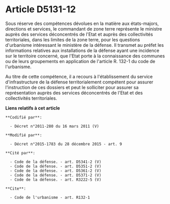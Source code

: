 # Article D5131-12

Sous réserve des compétences dévolues en la matière aux états-majors, directions et services, le commandant de zone terre
représente le ministre auprès des services déconcentrés de l'Etat et auprès des collectivités territoriales, dans les limites
de la zone terre, pour les questions d'urbanisme intéressant le ministère de la défense. Il transmet au préfet les
informations relatives aux installations de la défense ayant une incidence sur le territoire concerné, que l'Etat porte à la
connaissance des communes ou de leurs groupements en application de l'article R. 132-1 du code de l'urbanisme. 

Au titre de cette compétence, il a recours à l'établissement du service d'infrastructure de la défense territorialement
compétent pour assurer l'instruction de ces dossiers et peut le solliciter pour assurer sa représentation auprès des services
déconcentrés de l'Etat et des collectivités territoriales.

**Liens relatifs à cet article**

	**Codifié par**:

	  - Décret n°2011-280 du 16 mars 2011 (V)

	**Modifié par**:

	  - Décret n°2015-1783 du 28 décembre 2015 - art. 9

	**Cité par**:

	  - Code de la défense. - art. D5341-2 (V)
	  - Code de la défense. - art. D5351-2 (V)
	  - Code de la défense. - art. D5361-2 (V)
	  - Code de la défense. - art. D5371-2 (V)
	  - Code de la défense. - art. R3222-5 (V)

	**Cite**:

	  - Code de l'urbanisme - art. R132-1
